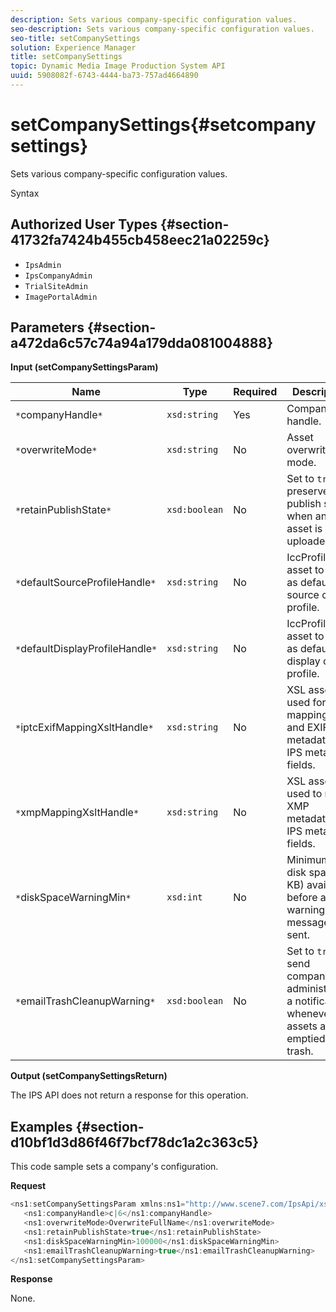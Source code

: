 ```yaml
---
description: Sets various company-specific configuration values.
seo-description: Sets various company-specific configuration values.
seo-title: setCompanySettings
solution: Experience Manager
title: setCompanySettings
topic: Dynamic Media Image Production System API
uuid: 5908082f-6743-4444-ba73-757ad4664890
---
```


# setCompanySettings{#setcompanysettings}

Sets various company-specific configuration values.

 Syntax 

## Authorized User Types {#section-41732fa7424b455cb458eec21a02259c}

* `IpsAdmin` 
* `IpsCompanyAdmin` 
* `TrialSiteAdmin` 
* `ImagePortalAdmin`

## Parameters {#section-a472da6c57c74a94a179dda081004888}

**Input (setCompanySettingsParam)** 

|  Name  | Type  | Required  | Description  |
|---|---|---|---|
|  `*`companyHandle`*`  | `xsd:string`  | Yes  | Company handle.  |
|  `*`overwriteMode`*`  | `xsd:string`  | No  | Asset overwrite mode.  |
|  `*`retainPublishState`*`  | `xsd:boolean`  | No  |Set to `true` to preserve the publish state when an asset is re-uploaded.  |
|  `*`defaultSourceProfileHandle`*`  | `xsd:string`  | No  | IccProfile asset to use as default source color profile.  |
|  `*`defaultDisplayProfileHandle`*`  | `xsd:string`  | No  | IccProfile asset to use as default display color profile.  |
|  `*`iptcExifMappingXsltHandle`*`  | `xsd:string`  | No  | XSL asset used for mapping IPTC and EXIF metadata to IPS metadata fields.  |
|  `*`xmpMappingXsltHandle`*`  | `xsd:string`  | No  | XSL asset used to map XMP metadata to IPS metadata fields.  |
|  `*`diskSpaceWarningMin`*`  | `xsd:int`  | No  | Minimum free disk space (in KB) available before a warning message is sent.  |
|  `*`emailTrashCleanupWarning`*`  | `xsd:boolean`  | No  |Set to `true` to send company administrators a notification whenever assets are emptied from trash.  |

**Output (setCompanySettingsReturn)**

The IPS API does not return a response for this operation.

## Examples {#section-d10bf1d3d86f46f7bcf78dc1a2c363c5}

This code sample sets a company's configuration.

**Request** 

```java
<ns1:setCompanySettingsParam xmlns:ns1="http://www.scene7.com/IpsApi/xsd/2008-01-15">
   <ns1:companyHandle>c|6</ns1:companyHandle>
   <ns1:overwriteMode>OverwriteFullName</ns1:overwriteMode>
   <ns1:retainPublishState>true</ns1:retainPublishState>
   <ns1:diskSpaceWarningMin>100000</ns1:diskSpaceWarningMin>
   <ns1:emailTrashCleanupWarning>true</ns1:emailTrashCleanupWarning>
</ns1:setCompanySettingsParam>
```

**Response**

None. 
